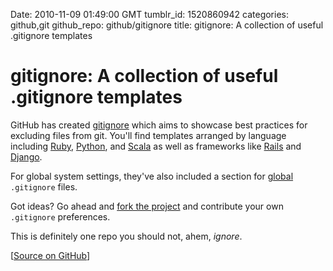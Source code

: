Date: 2010-11-09 01:49:00 GMT
tumblr_id: 1520860942
categories: github,git
github_repo: github/gitignore
title: gitignore: A collection of useful .gitignore templates

# gitignore: A collection of useful .gitignore templates

GitHub has created [gitignore](https://github.com/github/gitignore) which aims to showcase best practices for excluding files from git. You'll find templates arranged by language including [Ruby](https://github.com/github/gitignore/blob/master/Ruby.gitignore), [Python](https://github.com/github/gitignore/blob/master/Python.gitignore), and [Scala](https://github.com/github/gitignore/blob/master/Scala.gitignore) as well as frameworks like [Rails](https://github.com/github/gitignore/blob/master/Rails.gitignore) and [Django](https://github.com/github/gitignore/blob/master/Django.gitignore).

For global system settings, they've also included a section for [global](https://github.com/github/gitignore/tree/master/Global/) `.gitignore` files.

Got ideas? Go ahead and [fork the project](https://github.com/github/gitignore/) and contribute your own `.gitignore` preferences.

This is definitely one repo you should not, ahem, _ignore_.


[[Source on GitHub](http://github.com/github/gitignore)]
